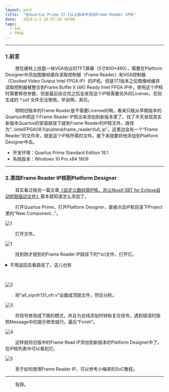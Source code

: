 ```yaml
---
layout: post
title:  "在Quartus Prime 17.1以上版本中添加Frame Reader IP核"
date:   2019-1-2 18:57:10 +0700
tags:
  - SoC
  - FPGA
---
```



-------
### 1.前言

&#160; &#160; &#160; &#160; 想在硬核上挂载一块VGA协议的TFT屏幕（5寸800*480），需要在Platform Designer中添加图像帧缓存读取控制器（Frame Reader）和VGA控制器（Clocked Video Output Intel FPGA IP）的IP核。但是17.1版本之后图像帧缓存读取控制器被整合到Frame Buffer Ⅱ (4K) Ready Intel FPGA IP中，使用这个IP核时需要修改参数，但是最后综合完之后会发现这个IP核需要另外的License，否则生成的 *.sof 文件无法使用。早说啊，真坑。


&#160; &#160; &#160; &#160; 明明旧版本的Frame Reader是不需要License的啊。看来只能从早期版本的Quartus中把这个Frame Reader IP抠出来添加到新版本里了。找了半天发现其实新版本Quartus的安装路径下就有Frame Reader的IP核文件。路径为"..\intelFPGA\18.1\ip\altera\frame_reader\full_ip"。这里边会有一个“Frame Reader”的文件夹，就是这个IP核所需的文件。接下来就要将他添加到Platform Designer中去。

* 开发环境：Quartus Prime Standard Edition 18.1
* 系统版本：Windows 10 Pro x64 1809

-------

### 2.添加Frame Reader IP核到Platform Designer


&#160; &#160; &#160; &#160; 其实看过我另一篇文章[《自定义数码管IP核，并让NiosⅡ SBT for Eclipse自动抓取驱动文件》](http://verdvana.top/sopc/nios%20%E2%85%B1/ip/fpga/2018/12/19/creat-a-digital-tube-controller-IP.html)基本就知道怎么添加了。



&#160; &#160; &#160; &#160; 打开Quartus Prime，打开Platform Designer，直接点击IP核目录下Project里的“New Component...”。

![1](https://raw.githubusercontent.com/Verdvana/Verdvana.github.io/master/_posts/create-a-digital-tube-controller-IP/1.jpg)

&#160; &#160; &#160; &#160; 打开文件。

![1](https://raw.githubusercontent.com/Verdvana/Verdvana.github.io/master/_posts/%E6%B7%BB%E5%8A%A0Frame%20Reader%20IP%E6%A0%B8/1.jpg)

&#160; &#160; &#160; &#160; 找到刚才提到的Frame Reader IP路径下的*.tcl文件，打开它。

<details>
  <summary>不用返回去看路径了，这儿也有</summary>
"..\intelFPGA\18.1\ip\altera\frame_reader\full_ip"
</details>


&nbsp;


![2](https://raw.githubusercontent.com/Verdvana/Verdvana.github.io/master/_posts/%E6%B7%BB%E5%8A%A0Frame%20Reader%20IP%E6%A0%B8/2.jpg)

&#160; &#160; &#160; &#160; 将“alt_vipvfr131_vfr.v”设置成顶层文件，然后分析。

![3](https://raw.githubusercontent.com/Verdvana/Verdvana.github.io/master/_posts/%E6%B7%BB%E5%8A%A0Frame%20Reader%20IP%E6%A0%B8/3.jpg)

&#160; &#160; &#160; &#160; 将信号修改成下图的模式，并且为总线添加时钟和复位信号。遇到错误时按照Message中的提示修改就行。最后“Finish”。

![4](https://raw.githubusercontent.com/Verdvana/Verdvana.github.io/master/_posts/%E6%B7%BB%E5%8A%A0Frame%20Reader%20IP%E6%A0%B8/4.jpg)

&#160; &#160; &#160; &#160; 这样就将旧版中的Frame Read IP添加到新版本的Platform Designer中了。在IP核列表中可以看到它。

![5](https://raw.githubusercontent.com/Verdvana/Verdvana.github.io/master/_posts/%E6%B7%BB%E5%8A%A0Frame%20Reader%20IP%E6%A0%B8/5.jpg)

&#160; &#160; &#160; &#160; 至于如何使用Frame Reader IP，可以参考小梅哥的SoC教程。


-----

&#160; &#160; &#160; &#160; 告辞。
